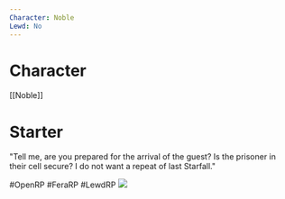 ```yaml
---
Character: Noble
Lewd: No
---
```

# Character
[[Noble]]

# Starter
"Tell me, are you prepared for the arrival of the guest? Is the prisoner in their cell secure? I do not want a repeat of last Starfall."

#OpenRP #FeraRP #LewdRP 
![](fb3c1a6b08ba57938470f57a917b30a5.jpg)